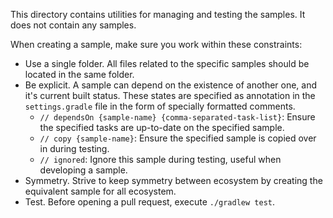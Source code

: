 This directory contains utilities for managing and testing the samples. It does not contain any samples.

When creating a sample, make sure you work within these constraints:
* Use a single folder. All files related to the specific samples should be located in the same folder.
* Be explicit. A sample can depend on the existence of another one, and it's current built status. These states are specified as annotation in the `settings.gradle` file in the form of specially formatted comments.
  * `// dependsOn {sample-name} {comma-separated-task-list}`: Ensure the specified tasks are up-to-date on the specified sample.
  * `// copy {sample-name}`: Ensure the specified sample is copied over in during testing.
  * `// ignored`: Ignore this sample during testing, useful when developing a sample.
* Symmetry. Strive to keep symmetry between ecosystem by creating the equivalent sample for all ecosystem.
* Test. Before opening a pull request, execute `./gradlew test`.

